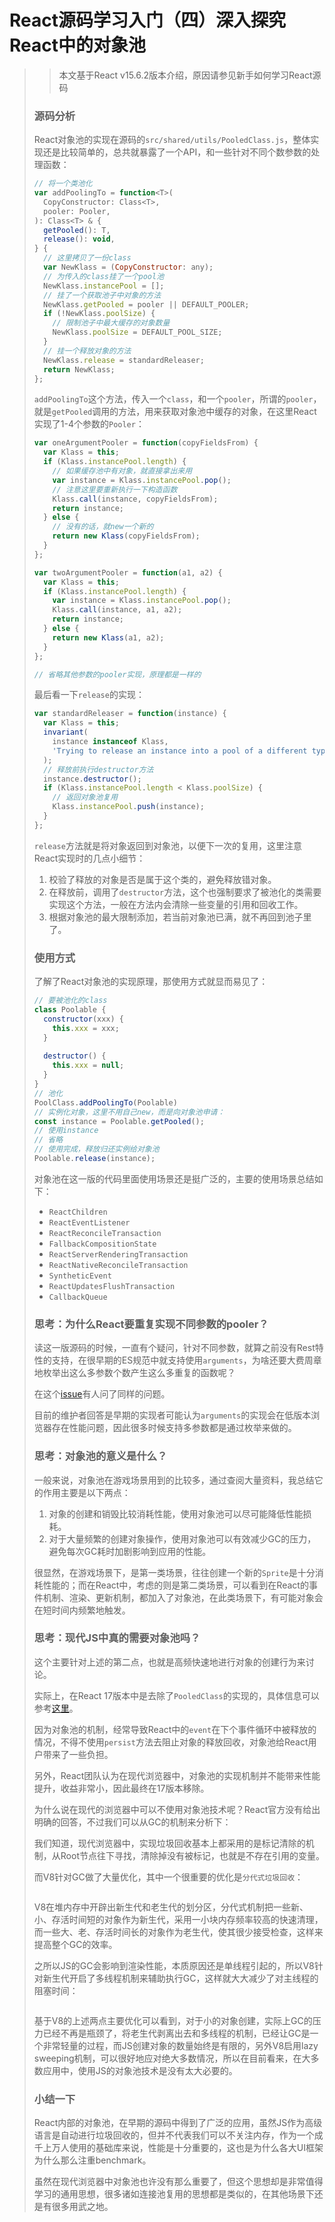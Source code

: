 # React源码学习入门（四）深入探究React中的对象池

>
>
> > 本文基于React v15.6.2版本介绍，原因请参见新手如何学习React源码
>
> ### 源码分析
>
> React对象池的实现在源码的`src/shared/utils/PooledClass.js`，整体实现还是比较简单的，总共就暴露了一个API，和一些针对不同个数参数的处理函数：
>
> ```js
> // 将一个类池化
> var addPoolingTo = function<T>(
>   CopyConstructor: Class<T>,
>   pooler: Pooler,
> ): Class<T> & {
>   getPooled(): T,
>   release(): void,
> } {
>   // 这里拷贝了一份class
>   var NewKlass = (CopyConstructor: any); 
>   // 为传入的class挂了一个pool池
>   NewKlass.instancePool = [];  
>   // 挂了一个获取池子中对象的方法
>   NewKlass.getPooled = pooler || DEFAULT_POOLER;  
>   if (!NewKlass.poolSize) {
>     // 限制池子中最大缓存的对象数量
>     NewKlass.poolSize = DEFAULT_POOL_SIZE;  
>   } 
>   // 挂一个释放对象的方法
>   NewKlass.release = standardReleaser; 
>   return NewKlass;
> };
> ```
>
> `addPoolingTo`这个方法，传入一个`class`，和一个`pooler`，所谓的`pooler`，就是`getPooled`调用的方法，用来获取对象池中缓存的对象，在这里React实现了1-4个参数的`Pooler`：
>
> ```js
> var oneArgumentPooler = function(copyFieldsFrom) {
>   var Klass = this;
>   if (Klass.instancePool.length) {
>     // 如果缓存池中有对象，就直接拿出来用
>     var instance = Klass.instancePool.pop();
>     // 注意这里要重新执行一下构造函数
>     Klass.call(instance, copyFieldsFrom);
>     return instance;
>   } else {
>     // 没有的话，就new一个新的
>     return new Klass(copyFieldsFrom);
>   }
> };
>
> var twoArgumentPooler = function(a1, a2) {
>   var Klass = this;
>   if (Klass.instancePool.length) {
>     var instance = Klass.instancePool.pop();
>     Klass.call(instance, a1, a2);
>     return instance;
>   } else {
>     return new Klass(a1, a2);
>   }
> };
>
> // 省略其他参数的pooler实现，原理都是一样的
> ```
>
> 最后看一下`release`的实现：
>
> ```js
> var standardReleaser = function(instance) {
>   var Klass = this;
>   invariant(
>     instance instanceof Klass,
>     'Trying to release an instance into a pool of a different type.',
>   );
>   // 释放前执行destructor方法
>   instance.destructor();  
>   if (Klass.instancePool.length < Klass.poolSize) {
>     // 返回对象池复用
>     Klass.instancePool.push(instance);  
>   }
> };
> ```
>
> `release`方法就是将对象返回到对象池，以便下一次的复用，这里注意React实现时的几点小细节：
>
> 1. 校验了释放的对象是否是属于这个类的，避免释放错对象。
> 2. 在释放前，调用了`destructor`方法，这个也强制要求了被池化的类需要实现这个方法，一般在方法内会清除一些变量的引用和回收工作。
> 3. 根据对象池的最大限制添加，若当前对象池已满，就不再回到池子里了。
>
> ### 使用方式
>
> 了解了React对象池的实现原理，那使用方式就显而易见了：
>
> ```js
> // 要被池化的class
> class Poolable {
>   constructor(xxx) {
>     this.xxx = xxx;
>   }
>   
>   destructor() {
>     this.xxx = null;
>   }
> }
> // 池化
> PoolClass.addPoolingTo(Poolable)
> // 实例化对象，这里不用自己new，而是向对象池申请：
> const instance = Poolable.getPooled();
> // 使用instance
> // 省略
> // 使用完成，释放归还实例给对象池
> Poolable.release(instance);
> ```
>
> 对象池在这一版的代码里面使用场景还是挺广泛的，主要的使用场景总结如下：
>
> * `ReactChildren`
> * `ReactEventListener`
> * `ReactReconcileTransaction`
> * `FallbackCompositionState`
> * `ReactServerRenderingTransaction`
> * `ReactNativeReconcileTransaction`
> * `SyntheticEvent`
> * `ReactUpdatesFlushTransaction`
> * `CallbackQueue`
>
> ### 思考：为什么React要重复实现不同参数的pooler？
>
> 读这一版源码的时候，一直有个疑问，针对不同参数，就算之前没有Rest特性的支持，在很早期的ES规范中就支持使用`arguments`，为啥还要大费周章地枚举出这么多参数个数产生这么多重复的函数呢？
>
> 在这个[issue](https://github.com/facebook/react/issues/9325)有人问了同样的问题。
>
> 目前的维护者回答是早期的实现者可能认为`arguments`的实现会在低版本浏览器存在性能问题，因此很多时候支持多参数都是通过枚举来做的。
>
> ### 思考：对象池的意义是什么？
>
> 一般来说，对象池在游戏场景用到的比较多，通过查阅大量资料，我总结它的作用主要是以下两点：
>
> 1. 对象的创建和销毁比较消耗性能，使用对象池可以尽可能降低性能损耗。
> 2. 对于大量频繁的创建对象操作，使用对象池可以有效减少GC的压力，避免每次GC耗时加剧影响到应用的性能。
>
> 很显然，在游戏场景下，是第一类场景，往往创建一个新的`Sprite`是十分消耗性能的；而在React中，考虑的则是第二类场景，可以看到在React的事件机制、渲染、更新机制，都加入了对象池，在此类场景下，有可能对象会在短时间内频繁地触发。
>
> ### 思考：现代JS中真的需要对象池吗？
>
> 这个主要针对上述的第二点，也就是高频快速地进行对象的创建行为来讨论。
>
> 实际上，在React 17版本中是去除了`PooledClass`的实现的，具体信息可以参考[这里](https://reactjs.org/blog/2020/08/10/react-v17-rc.html#no-event-pooling)。
>
> 因为对象池的机制，经常导致React中的`event`在下个事件循环中被释放的情况，不得不使用`persist`方法去阻止对象的释放回收，对象池给React用户带来了一些负担。
>
> 另外，React团队认为在现代浏览器中，对象池的实现机制并不能带来性能提升，收益非常小，因此最终在17版本移除。
>
> 为什么说在现代的浏览器中可以不使用对象池技术呢？React官方没有给出明确的回答，不过我们可以从GC的机制来分析下：
>
> 我们知道，现代浏览器中，实现垃圾回收基本上都采用的是标记清除的机制，从Root节点往下寻找，清除掉没有被标记，也就是不存在引用的变量。
>
> 而V8针对GC做了大量优化，其中一个很重要的优化是`分代式垃圾回收`：
>
> <img src="https://tva1.sinaimg.cn/large/e6c9d24egy1h5r7h0oqz7j213y0dwgo3.jpg" alt="" data-size="original">
>
> V8在堆内存中开辟出新生代和老生代的划分区，分代式机制把一些新、小、存活时间短的对象作为新生代，采用一小块内存频率较高的快速清理，而一些大、老、存活时间长的对象作为老生代，使其很少接受检查，这样来提高整个GC的效率。
>
> 之所以JS的GC会影响到渲染性能，本质原因还是单线程引起的，所以V8针对新生代开启了多线程机制来辅助执行GC，这样就大大减少了对主线程的阻塞时间：
>
> <img src="https://tva1.sinaimg.cn/large/e6c9d24egy1h5r7h1oefej214s0a474s.jpg" alt="" data-size="original">
>
> 基于V8的上述两点主要优化可以看到，对于小的对象创建，实际上GC的压力已经不再是瓶颈了，将老生代剥离出去和多线程的机制，已经让GC是一个非常轻量的过程，而JS创建对象的数量始终是有限的，另外V8启用lazy sweeping机制，可以很好地应对绝大多数情况，所以在目前看来，在大多数应用中，使用JS的对象池技术是没有太大必要的。
>
> ### 小结一下
>
> React内部的对象池，在早期的源码中得到了广泛的应用，虽然JS作为高级语言是自动进行垃圾回收的，但并不代表我们可以不关注内存，作为一个成千上万人使用的基础库来说，性能是十分重要的，这也是为什么各大UI框架为什么那么注重benchmark。
>
> 虽然在现代浏览器中对象池也许没有那么重要了，但这个思想却是非常值得学习的通用思想，很多诸如连接池复用的思想都是类似的，在其他场景下还是有很多用武之地。
